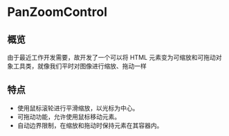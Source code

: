 # PanZoomControl

## 概览

由于最近工作开发需要，故开发了一个可以将 HTML 元素变为可缩放和可拖动对象工具类，就像我们平时对图像进行缩放、拖动一样

## 特点

- 使用鼠标滚轮进行平滑缩放，以光标为中心。
- 可拖动功能，允许使用鼠标移动元素。
- 自动边界限制，在缩放和拖动时保持元素在其容器内。

